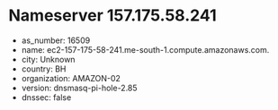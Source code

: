 # Nameserver 157.175.58.241

* as_number: 16509
* name: ec2-157-175-58-241.me-south-1.compute.amazonaws.com.
* city: Unknown
* country: BH
* organization: AMAZON-02
* version: dnsmasq-pi-hole-2.85
* dnssec: false
